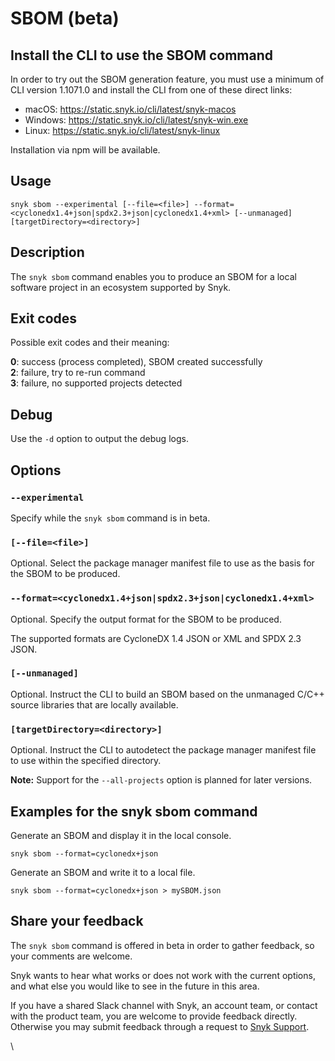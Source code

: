 # SBOM (beta)

## Install the CLI to use the SBOM command

In order to try out the SBOM generation feature, you must use a minimum of CLI version 1.1071.0 and install the CLI from one of these direct links:

* macOS: https://static.snyk.io/cli/latest/snyk-macos
* Windows: https://static.snyk.io/cli/latest/snyk-win.exe
* Linux: https://static.snyk.io/cli/latest/snyk-linux

Installation via npm will be available.

## Usage

`snyk sbom --experimental [--file=<file>] --format=<cyclonedx1.4+json|spdx2.3+json|cyclonedx1.4+xml> [--unmanaged] [targetDirectory=<directory>]`

## Description

The `snyk sbom` command enables you to produce an SBOM for a local software project in an ecosystem supported by Snyk.

## Exit codes

Possible exit codes and their meaning:

**0**: success (process completed), SBOM created successfully\
**2**: failure, try to re-run command\
**3**: failure, no supported projects detected

## Debug

Use the `-d` option to output the debug logs.

## Options

### `--experimental`

Specify while the `snyk sbom` command is in beta.

### `[--file=<file>]`&#x20;

Optional. Select the package manager manifest file to use as the basis for the SBOM to be produced.

### `--format=<cyclonedx1.4+json|spdx2.3+json|cyclonedx1.4+xml>`

Optional. Specify the output format for the SBOM to be produced.

The supported formats are CycloneDX 1.4 JSON or XML and SPDX 2.3 JSON.

### `[--unmanaged]`

Optional. Instruct the CLI to build an SBOM based on the unmanaged C/C++ source libraries that are locally available.

### `[targetDirectory=<directory>]`

Optional. Instruct the CLI to autodetect the package manager manifest file to use within the specified directory.

**Note:** Support for the `--all-projects` option is planned for later versions.

## Examples for the snyk sbom command

Generate an SBOM and display it in the local console.

`snyk sbom --format=cyclonedx+json`

Generate an SBOM and write it to a local file.

`snyk sbom --format=cyclonedx+json > mySBOM.json`

## Share your feedback

The `snyk sbom` command is offered in beta in order to gather feedback, so your comments are welcome.

Snyk wants to hear what works or does not work with the current options, and what else you would like to see in the future in this area.

If you have a shared Slack channel with Snyk, an account team, or contact with the product team, you are welcome to provide feedback directly. Otherwise you may submit feedback through a request to [Snyk Support](https://support.snyk.io/hc/en-us/requests/new).&#x20;

\
